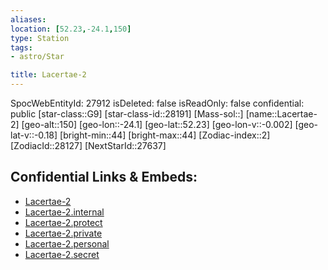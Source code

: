 ```yaml
---
aliases: 
location: [52.23,-24.1,150]
type: Station
tags:
- astro/Star

title: Lacertae-2
---
```

SpocWebEntityId: 27912
isDeleted: false
isReadOnly: false
confidential: public
[star-class::G9]
[star-class-id::28191]
[Mass-sol::]
[name::Lacertae-2]
[geo-alt::150]
[geo-lon::-24.1]
[geo-lat::52.23]
[geo-lon-v::-0.002]
[geo-lat-v::-0.18]
[bright-min::44]
[bright-max::44]
[Zodiac-index::2]
[ZodiacId::28127]
[NextStarId::27637]



## Confidential Links & Embeds: 
- [Lacertae-2](../../../_public/astro/Star/Lacertae-2.md) 
- [Lacertae-2.internal](../../../_internal/astro/Star/Lacertae-2.internal.md) 
- [Lacertae-2.protect](../../../_protect/astro/Star/Lacertae-2.protect.md) 
- [Lacertae-2.private](../../../_private/astro/Star/Lacertae-2.private.md) 
- [Lacertae-2.personal](../../../_personal/astro/Star/Lacertae-2.personal.md) 
- [Lacertae-2.secret](../../../_secret/astro/Star/Lacertae-2.secret.md)

